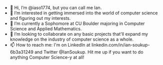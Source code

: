 - 👋 Hi, I’m @iaso1774, but you can call me Ian.
- 👀 I’m interested in getting immersed into the world of computer science and figuring out my interests. 
- 🌱 I’m currently a Sophomore at CU Boulder majoring in Computer Science and Applied Mathematics.
- 💞️ I’m looking to collaborate on any basic projects that'll expand my knowledge on the industry of computer science as a whole.
- 📫 How to reach me: I'm on LinkedIn at linkedin.com/in/ian-soukup-6b3a31249 and Twitter @IanSoukup. Hit me up if you want to do anything Computer Science-y at all!
